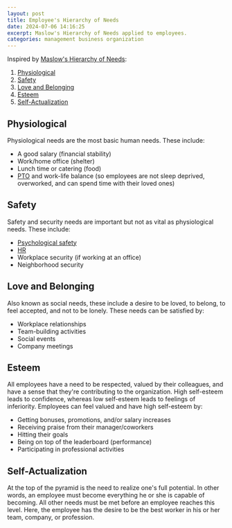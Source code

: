 ```yaml
---
layout: post
title: Employee's Hierarchy of Needs
date: 2024-07-06 14:16:25
excerpt: Maslow's Hierarchy of Needs applied to employees.
categories: management business organization
---
```


Inspired by [Maslow's Hierarchy of Needs](https://wikipedia.org/wiki/Maslow%27s_hierarchy_of_needs):

1. [Physiological](#physiological)
2. [Safety](#safety)
3. [Love and Belonging](#love-and-belonging)
4. [Esteem](#esteem)
5. [Self-Actualization](#self-actualization)

## Physiological

Physiological needs are the most basic human needs. These include:

- A good salary (financial stability)
- Work/home office (shelter)
- Lunch time or catering (food)
- [PTO](https://wikipedia.org/wiki/Paid_time_off) and work-life balance (so employees are not sleep deprived, overworked, and can spend time with their loved ones)

## Safety

Safety and security needs are important but not as vital as physiological needs. These include:

- [Psychological safety](https://wikipedia.org/wiki/Psychological_safety)
- [HR](https://wikipedia.org/wiki/Human_resources)
- Workplace security (if working at an office)
- Neighborhood security

## Love and Belonging

Also known as social needs, these include a desire to be loved, to belong, to feel accepted, and not to be lonely. These needs can be satisfied by:

- Workplace relationships
- Team-building activities
- Social events
- Company meetings

## Esteem

All employees have a need to be respected, valued by their colleagues, and have a sense that they're contributing to the organization. High self-esteem leads to confidence, whereas low self-esteem leads to feelings of inferiority. Employees can feel valued and have high self-esteem by:

- Getting bonuses, promotions, and/or salary increases
- Receiving praise from their manager/coworkers
- Hitting their goals
- Being on top of the leaderboard (performance)
- Participating in professional activities

## Self-Actualization

At the top of the pyramid is the need to realize one's full potential. In other words, an employee must become everything he or she is capable of becoming. All other needs must be met before an employee reaches this level. Here, the employee has the desire to be the best worker in his or her team, company, or profession.
